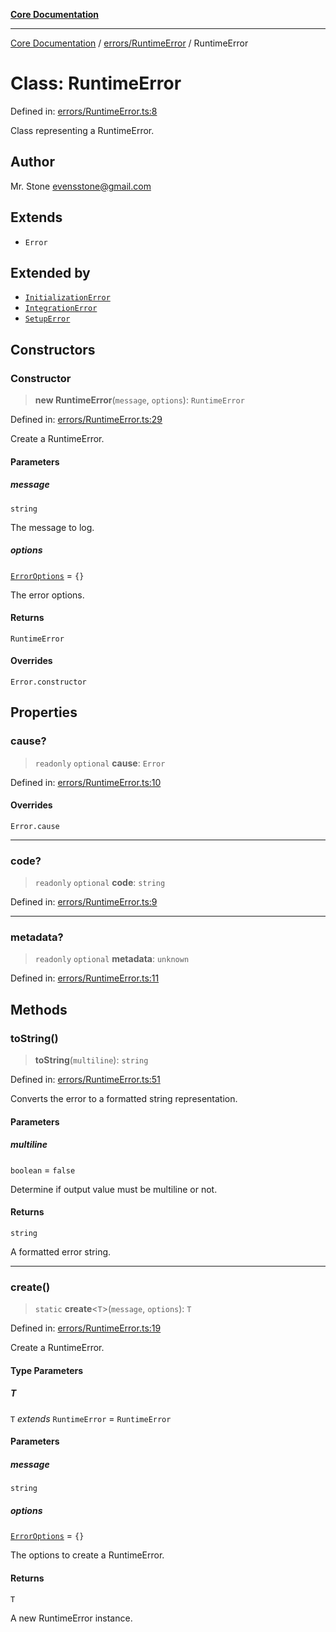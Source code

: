 [**Core Documentation**](../../../README.md)

***

[Core Documentation](../../../README.md) / [errors/RuntimeError](../README.md) / RuntimeError

# Class: RuntimeError

Defined in: [errors/RuntimeError.ts:8](https://github.com/stonemjs/core/blob/e2fddc9518734748c09a72d4b4064dd1d4c1288c/src/errors/RuntimeError.ts#L8)

Class representing a RuntimeError.

## Author

Mr. Stone <evensstone@gmail.com>

## Extends

- `Error`

## Extended by

- [`InitializationError`](../../InitializationError/classes/InitializationError.md)
- [`IntegrationError`](../../IntegrationError/classes/IntegrationError.md)
- [`SetupError`](../../SetupError/classes/SetupError.md)

## Constructors

### Constructor

> **new RuntimeError**(`message`, `options`): `RuntimeError`

Defined in: [errors/RuntimeError.ts:29](https://github.com/stonemjs/core/blob/e2fddc9518734748c09a72d4b4064dd1d4c1288c/src/errors/RuntimeError.ts#L29)

Create a RuntimeError.

#### Parameters

##### message

`string`

The message to log.

##### options

[`ErrorOptions`](../../../declarations/interfaces/ErrorOptions.md) = `{}`

The error options.

#### Returns

`RuntimeError`

#### Overrides

`Error.constructor`

## Properties

### cause?

> `readonly` `optional` **cause**: `Error`

Defined in: [errors/RuntimeError.ts:10](https://github.com/stonemjs/core/blob/e2fddc9518734748c09a72d4b4064dd1d4c1288c/src/errors/RuntimeError.ts#L10)

#### Overrides

`Error.cause`

***

### code?

> `readonly` `optional` **code**: `string`

Defined in: [errors/RuntimeError.ts:9](https://github.com/stonemjs/core/blob/e2fddc9518734748c09a72d4b4064dd1d4c1288c/src/errors/RuntimeError.ts#L9)

***

### metadata?

> `readonly` `optional` **metadata**: `unknown`

Defined in: [errors/RuntimeError.ts:11](https://github.com/stonemjs/core/blob/e2fddc9518734748c09a72d4b4064dd1d4c1288c/src/errors/RuntimeError.ts#L11)

## Methods

### toString()

> **toString**(`multiline`): `string`

Defined in: [errors/RuntimeError.ts:51](https://github.com/stonemjs/core/blob/e2fddc9518734748c09a72d4b4064dd1d4c1288c/src/errors/RuntimeError.ts#L51)

Converts the error to a formatted string representation.

#### Parameters

##### multiline

`boolean` = `false`

Determine if output value must be multiline or not.

#### Returns

`string`

A formatted error string.

***

### create()

> `static` **create**\<`T`\>(`message`, `options`): `T`

Defined in: [errors/RuntimeError.ts:19](https://github.com/stonemjs/core/blob/e2fddc9518734748c09a72d4b4064dd1d4c1288c/src/errors/RuntimeError.ts#L19)

Create a RuntimeError.

#### Type Parameters

##### T

`T` *extends* `RuntimeError` = `RuntimeError`

#### Parameters

##### message

`string`

##### options

[`ErrorOptions`](../../../declarations/interfaces/ErrorOptions.md) = `{}`

The options to create a RuntimeError.

#### Returns

`T`

A new RuntimeError instance.

